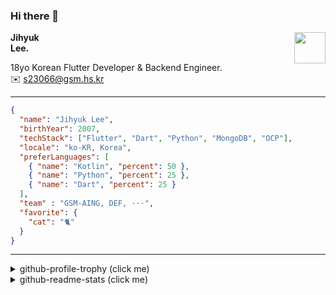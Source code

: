 ### Hi there 👋
<img src="https://github.githubassets.com/images/mona-loading-default.gif" width="50px" align="right">
</a>

**Jihyuk\
Lee.**

18yo Korean Flutter Developer & Backend Engineer.\
✉️ <s23066@gsm.hs.kr>

---

```json
{
  "name": "Jihyuk Lee",
  "birthYear": 2007,
  "techStack": ["Flutter", "Dart", "Python", "MongoDB", "OCP"],
  "locale": "ko-KR, Korea",
  "preferLanguages": [
    { "name": "Kotlin", "percent": 50 },
    { "name": "Python", "percent": 25 },
    { "name": "Dart", "percent": 25 }
  ],
  "team" : "GSM-AING, DEF, ···",
  "favorite": {
    "cat": "🐈"
  }
}
```
---
<details>
  <summary>github-profile-trophy (click me)</summary>
  
![](https://github-profile-trophy.vercel.app/?username=withJihyuk&row=1&column=8&theme=nord)
  
</details>
<details>
  <summary>github-readme-stats (click me)</summary>
  
<!--START_SECTION:waka-->
![Code Time](http://img.shields.io/badge/Code%20Time-607%20hrs%2021%20mins-blue)

![Lines of code](https://img.shields.io/badge/%EC%A0%80%EB%8A%94%20%EC%97%AC%ED%83%9C%EA%B9%8C%EC%A7%80%20-477.2%20thousand%20%EC%A4%84%EC%9D%98%20%EC%BD%94%EB%93%9C%EB%A5%BC%20%EC%9E%91%EC%84%B1%ED%96%88%EC%96%B4%EC%9A%94.-blue)


 Last Updated on 24/12/2024 18:46:33 UTC
<!--END_SECTION:waka-->

</details>

</div>

